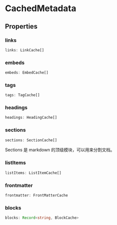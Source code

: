 <!--
 * @Author: luhaifeng666 youzui@hotmail.com
 * @Date: 2022-08-23 11:37:51
 * @LastEditors: luhaifeng666
 * @LastEditTime: 2023-01-04 10:00:16
 * @Description: 
-->
# CachedMetadata

## Properties

### links

```ts
links: LinkCache[]
```

### embeds

```ts
embeds: EmbedCache[]
```

### tags

```ts
tags: TagCache[]
```

### headings

```ts
headings: HeadingCache[]
```

### sections

```ts
sections: SectionCache[]
```

Sections 是 markdown 的顶级模块，可以用来分割文档。

### listItems

```ts
listItems: ListItemCache[]
```

### frontmatter

```ts
frontmatter: FrontMatterCache
```

### blocks

```ts
blocks: Record<string, BlockCache>
```
